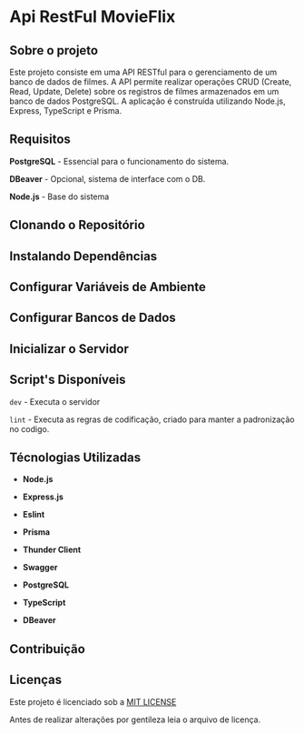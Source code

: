 # Api RestFul MovieFlix

## Sobre o projeto
Este projeto consiste em uma API RESTful para o gerenciamento de um banco de dados de filmes. A API permite realizar operações CRUD (Create, Read, Update, Delete) sobre os registros de filmes armazenados em um banco de dados PostgreSQL. A aplicação é construída utilizando Node.js, Express, TypeScript e Prisma.

## Requisitos
**PostgreSQL** - Essencial para o funcionamento do sistema.

**DBeaver** - Opcional, sistema de interface com o DB.

**Node.js** - Base do sistema

## Clonando o Repositório

## Instalando Dependências

## Configurar Variáveis de Ambiente

## Configurar Bancos de Dados

## Inicializar o Servidor

## Script's Disponíveis
`dev` - Executa o servidor

`lint` - Executa as regras de codificação, criado para manter a padronização no codigo.   

## Técnologias Utilizadas
- **Node.js**

- **Express.js**

- **Eslint**

- **Prisma**

- **Thunder Client**

- **Swagger**

- **PostgreSQL**

- **TypeScript**

- **DBeaver**

## Contribuição

## Licenças
Este projeto é licenciado sob a [MIT LICENSE](LICENSE)

Antes de realizar alterações por gentileza leia o arquivo de licença.

